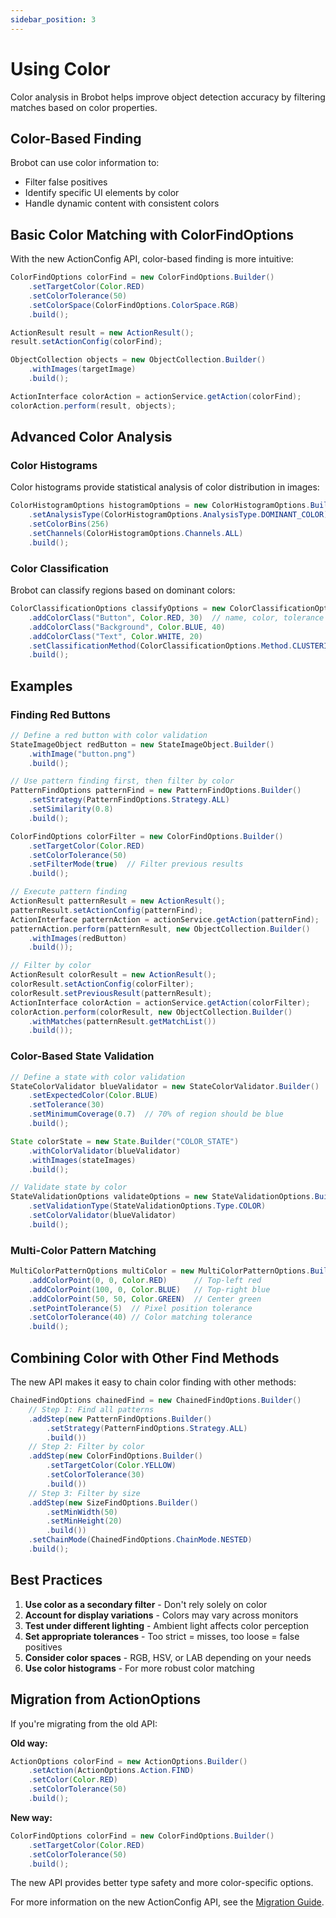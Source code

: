 ```yaml
---
sidebar_position: 3
---
```


# Using Color

Color analysis in Brobot helps improve object detection accuracy by filtering matches based on color properties.

## Color-Based Finding

Brobot can use color information to:
- Filter false positives
- Identify specific UI elements by color
- Handle dynamic content with consistent colors

## Basic Color Matching with ColorFindOptions

With the new ActionConfig API, color-based finding is more intuitive:

```java
ColorFindOptions colorFind = new ColorFindOptions.Builder()
    .setTargetColor(Color.RED)
    .setColorTolerance(50)
    .setColorSpace(ColorFindOptions.ColorSpace.RGB)
    .build();

ActionResult result = new ActionResult();
result.setActionConfig(colorFind);

ObjectCollection objects = new ObjectCollection.Builder()
    .withImages(targetImage)
    .build();

ActionInterface colorAction = actionService.getAction(colorFind);
colorAction.perform(result, objects);
```

## Advanced Color Analysis

### Color Histograms

Color histograms provide statistical analysis of color distribution in images:

```java
ColorHistogramOptions histogramOptions = new ColorHistogramOptions.Builder()
    .setAnalysisType(ColorHistogramOptions.AnalysisType.DOMINANT_COLOR)
    .setColorBins(256)
    .setChannels(ColorHistogramOptions.Channels.ALL)
    .build();
```

### Color Classification

Brobot can classify regions based on dominant colors:

```java
ColorClassificationOptions classifyOptions = new ColorClassificationOptions.Builder()
    .addColorClass("Button", Color.RED, 30)  // name, color, tolerance
    .addColorClass("Background", Color.BLUE, 40)
    .addColorClass("Text", Color.WHITE, 20)
    .setClassificationMethod(ColorClassificationOptions.Method.CLUSTERING)
    .build();
```

## Examples

### Finding Red Buttons

```java
// Define a red button with color validation
StateImageObject redButton = new StateImageObject.Builder()
    .withImage("button.png")
    .build();

// Use pattern finding first, then filter by color
PatternFindOptions patternFind = new PatternFindOptions.Builder()
    .setStrategy(PatternFindOptions.Strategy.ALL)
    .setSimilarity(0.8)
    .build();

ColorFindOptions colorFilter = new ColorFindOptions.Builder()
    .setTargetColor(Color.RED)
    .setColorTolerance(50)
    .setFilterMode(true)  // Filter previous results
    .build();

// Execute pattern finding
ActionResult patternResult = new ActionResult();
patternResult.setActionConfig(patternFind);
ActionInterface patternAction = actionService.getAction(patternFind);
patternAction.perform(patternResult, new ObjectCollection.Builder()
    .withImages(redButton)
    .build());

// Filter by color
ActionResult colorResult = new ActionResult();
colorResult.setActionConfig(colorFilter);
colorResult.setPreviousResult(patternResult);
ActionInterface colorAction = actionService.getAction(colorFilter);
colorAction.perform(colorResult, new ObjectCollection.Builder()
    .withMatches(patternResult.getMatchList())
    .build());
```

### Color-Based State Validation

```java
// Define a state with color validation
StateColorValidator blueValidator = new StateColorValidator.Builder()
    .setExpectedColor(Color.BLUE)
    .setTolerance(30)
    .setMinimumCoverage(0.7)  // 70% of region should be blue
    .build();

State colorState = new State.Builder("COLOR_STATE")
    .withColorValidator(blueValidator)
    .withImages(stateImages)
    .build();

// Validate state by color
StateValidationOptions validateOptions = new StateValidationOptions.Builder()
    .setValidationType(StateValidationOptions.Type.COLOR)
    .setColorValidator(blueValidator)
    .build();
```

### Multi-Color Pattern Matching

```java
MultiColorPatternOptions multiColor = new MultiColorPatternOptions.Builder()
    .addColorPoint(0, 0, Color.RED)      // Top-left red
    .addColorPoint(100, 0, Color.BLUE)   // Top-right blue
    .addColorPoint(50, 50, Color.GREEN)  // Center green
    .setPointTolerance(5)  // Pixel position tolerance
    .setColorTolerance(40) // Color matching tolerance
    .build();
```

## Combining Color with Other Find Methods

The new API makes it easy to chain color finding with other methods:

```java
ChainedFindOptions chainedFind = new ChainedFindOptions.Builder()
    // Step 1: Find all patterns
    .addStep(new PatternFindOptions.Builder()
        .setStrategy(PatternFindOptions.Strategy.ALL)
        .build())
    // Step 2: Filter by color
    .addStep(new ColorFindOptions.Builder()
        .setTargetColor(Color.YELLOW)
        .setColorTolerance(30)
        .build())
    // Step 3: Filter by size
    .addStep(new SizeFindOptions.Builder()
        .setMinWidth(50)
        .setMinHeight(20)
        .build())
    .setChainMode(ChainedFindOptions.ChainMode.NESTED)
    .build();
```

## Best Practices

1. **Use color as a secondary filter** - Don't rely solely on color
2. **Account for display variations** - Colors may vary across monitors
3. **Test under different lighting** - Ambient light affects color perception
4. **Set appropriate tolerances** - Too strict = misses, too loose = false positives
5. **Consider color spaces** - RGB, HSV, or LAB depending on your needs
6. **Use color histograms** - For more robust color matching

## Migration from ActionOptions

If you're migrating from the old API:

**Old way:**
```java
ActionOptions colorFind = new ActionOptions.Builder()
    .setAction(ActionOptions.Action.FIND)
    .setColor(Color.RED)
    .setColorTolerance(50)
    .build();
```

**New way:**
```java
ColorFindOptions colorFind = new ColorFindOptions.Builder()
    .setTargetColor(Color.RED)
    .setColorTolerance(50)
    .build();
```

The new API provides better type safety and more color-specific options.

For more information on the new ActionConfig API, see the [Migration Guide](/docs/core-library/guides/migration-guide).
